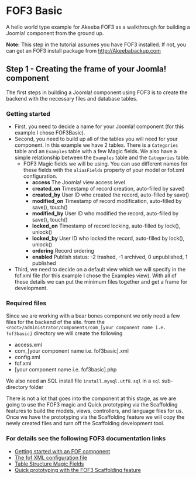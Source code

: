 # FOF3 Basic
A hello world type example for Akeeba FOF3  as a walkthrough for building a Joomla! component from the ground up.

**Note:** This step in the tutorial assumes you have FOF3 installed. If not, you can get an FOF3 install package from http://Akeebabackup.com

## Step 1 - Creating the frame of your Joomla! component
The first steps in building a Joomla! component using FOF3 is to create the backend with the necessary files and database tables.

### Getting started
- First, you need to decide a name for your Joomla! component (for this example I chose FOF3Basic).
- Second, you need to build up all of the tables you will need for your component.
	In this example we have 2 tables. There is a `Categories` table and an `Examples` table with a few Magic fields. We also have a simple relationship between the `Examples` table and the `Categories` table.
  - FOF3 Magic fields we will be using. You can use different names for these fields with the `aliasFields` property of your model or fof.xml configuration.
    - **access**  The Joomla! view access level
    - **created_on**  Timestamp of record creation, auto-filled by save()
    - **created_by**  User ID who created the record, auto-filled by save()
    - **modified_on**  Timestamp of record modification, auto-filled by save(), touch()
    - **modified_by**  User ID who modified the record, auto-filled by save(), touch()
    - **locked_on**  Timestamp of record locking, auto-filled by lock(), unlock()
    - **locked_by**  User ID who locked the record, auto-filled by lock(), unlock()
    - **ordering**  Record ordering
    - **enabled**  Publish status: -2 trashed, -1 archived, 0 unpublished, 1 published
- Third, we need to decide on a default view which we will specify in the fof.xml file (for this example I chose the Examples view).
With all of these details we can put the minimum files together and get a frame for development.

### Required files
Since we are working with a bear bones component we only need a few files for the backend of the site.
from the `<root>/administrator/components/com_[your component name i.e. fof3basic]` directory we will create the following
-  access.xml
-  com_[your component name i.e. fof3basic].xml
-  config.xml
-  fof.xml
-  [your component name i.e. fof3basic].php
  
We also need an SQL install file `install.mysql.utf8.sql` in a `sql` sub-directory folder

There is not a lot that goes into the component at this stage, as we are going to use the FOF3 magic and Quick prototyping via the Scaffolding features to build the models, views, controllers, and language files for us. Once we have the prototyping via the Scaffolding feature we will copy the newly created files and turn off the Scaffolding development tool.

### For details see the following FOF3 documentation links
- [Getting started with an FOF component](https://github.com/akeeba/fof/wiki/Getting-started-with-a-FOF-component)
- [The fof XML configuration file](https://github.com/akeeba/fof/wiki/The-XML-configuration-file)
- [Table Structure Magic Fields](https://github.com/akeeba/fof/wiki/The-DataModel#magic-fields)
- [Quick prototyping with the FOF3 Scaffolding feature](https://github.com/akeeba/fof/wiki/Scaffolding)
